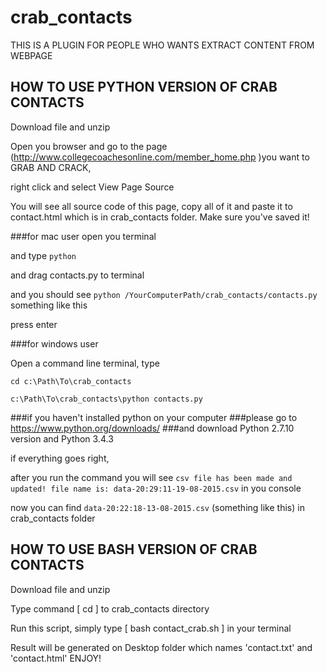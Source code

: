 # crab_contacts
THIS IS A PLUGIN FOR PEOPLE WHO WANTS EXTRACT CONTENT FROM WEBPAGE

## HOW TO USE PYTHON VERSION OF CRAB CONTACTS
Download file and unzip

Open you browser and go to the page (http://www.collegecoachesonline.com/member_home.php )you want to GRAB AND CRACK, 

right click and select View Page Source

You will see all source code of this page, copy all of it and paste it to contact.html which is
in crab_contacts folder. Make sure you've saved it!

###for mac user
open you terminal

and type ```python ```

and drag contacts.py to terminal

and you should see ```python /YourComputerPath/crab_contacts/contacts.py``` something like this

press enter

###for windows user

Open a command line terminal, type

```cd c:\Path\To\crab_contacts```

```c:\Path\To\crab_contacts\python contacts.py```

###if you haven't installed python on your computer
###please go to https://www.python.org/downloads/
###and download Python 2.7.10 version and Python 3.4.3


if everything goes right, 

after you run the command you will see ```csv file has been made and updated! file name is: data-20:29:11-19-08-2015.csv``` in you console

now you can find ```data-20:22:18-13-08-2015.csv``` (something like this) in crab_contacts folder



## HOW TO USE BASH VERSION OF CRAB CONTACTS
Download file and unzip

Type command [ cd ] to crab_contacts directory

Run this script, simply type [ bash contact_crab.sh ] in your terminal

Result will be generated on Desktop folder which names 'contact.txt' and 'contact.html'
ENJOY!



